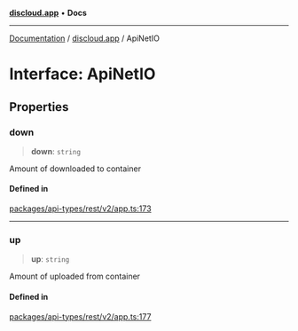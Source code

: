 [**discloud.app**](../README.md) • **Docs**

***

[Documentation](../../packages.md) / [discloud.app](../README.md) / ApiNetIO

# Interface: ApiNetIO

## Properties

### down

> **down**: `string`

Amount of downloaded to container

#### Defined in

[packages/api-types/rest/v2/app.ts:173](https://github.com/discloud/discloud.app/blob/e957c12968777c01a56e127121040f7eaaf9b803/packages/api-types/rest/v2/app.ts#L173)

***

### up

> **up**: `string`

Amount of uploaded from container

#### Defined in

[packages/api-types/rest/v2/app.ts:177](https://github.com/discloud/discloud.app/blob/e957c12968777c01a56e127121040f7eaaf9b803/packages/api-types/rest/v2/app.ts#L177)
